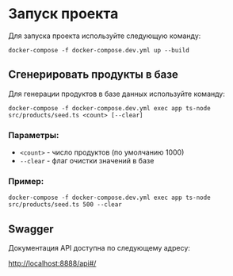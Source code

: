 # Запуск проекта

Для запуска проекта используйте следующую команду:

`docker-compose -f docker-compose.dev.yml up --build`

## Сгенерировать продукты в базе

Для генерации продуктов в базе данных используйте команду:

`docker-compose -f docker-compose.dev.yml exec app ts-node src/products/seed.ts <count> [--clear]`

### Параметры:
- `<count>` - число продуктов (по умолчанию 1000)
- `--clear` - флаг очистки значений в базе

### Пример:
`docker-compose -f docker-compose.dev.yml exec app ts-node src/products/seed.ts 500 --clear`

## Swagger

Документация API доступна по следующему адресу:

[http://localhost:8888/api#/](http://localhost:8888/api#/)